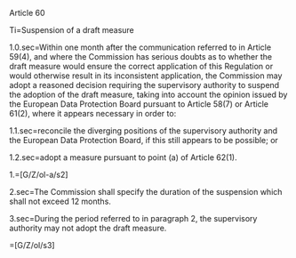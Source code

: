 Article 60

Ti=Suspension of a draft measure

1.0.sec=Within one month after the communication referred to in Article 59(4), and where the Commission has serious doubts as to whether the draft measure would ensure the correct application of this Regulation or would otherwise result in its inconsistent application, the Commission may adopt a reasoned decision requiring the supervisory authority to suspend the adoption of the draft measure, taking into account the opinion issued by the European Data Protection Board pursuant to Article 58(7) or Article 61(2), where it appears necessary in order to:

1.1.sec=reconcile the diverging positions of the supervisory authority and the European Data Protection Board, if this still appears to be possible; or

1.2.sec=adopt a measure pursuant to point (a) of Article 62(1).

1.=[G/Z/ol-a/s2]

2.sec=The Commission shall specify the duration of the suspension which shall not exceed 12 months.

3.sec=During the period referred to in paragraph 2, the supervisory authority may not adopt the draft measure.

=[G/Z/ol/s3]